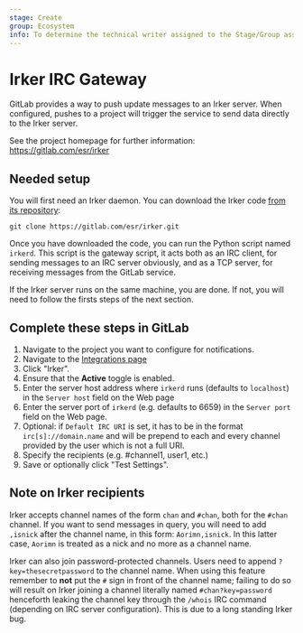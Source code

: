```yaml
---
stage: Create
group: Ecosystem
info: To determine the technical writer assigned to the Stage/Group associated with this page, see https://about.gitlab.com/handbook/engineering/ux/technical-writing/#designated-technical-writers
---
```


# Irker IRC Gateway

GitLab provides a way to push update messages to an Irker server. When
configured, pushes to a project will trigger the service to send data directly
to the Irker server.

See the project homepage for further information: <https://gitlab.com/esr/irker>

## Needed setup

You will first need an Irker daemon. You can download the Irker code
[from its repository](https://gitlab.com/esr/irker):

```shell
git clone https://gitlab.com/esr/irker.git
```

Once you have downloaded the code, you can run the Python script named `irkerd`.
This script is the gateway script, it acts both as an IRC client, for sending
messages to an IRC server obviously, and as a TCP server, for receiving messages
from the GitLab service.

If the Irker server runs on the same machine, you are done. If not, you will
need to follow the firsts steps of the next section.

## Complete these steps in GitLab

1. Navigate to the project you want to configure for notifications.
1. Navigate to the [Integrations page](overview.md#accessing-integrations)
1. Click "Irker".
1. Ensure that the **Active** toggle is enabled.
1. Enter the server host address where `irkerd` runs (defaults to `localhost`)
   in the `Server host` field on the Web page
1. Enter the server port of `irkerd` (e.g. defaults to 6659) in the
   `Server port` field on the Web page.
1. Optional: if `Default IRC URI` is set, it has to be in the format
   `irc[s]://domain.name` and will be prepend to each and every channel provided
   by the user which is not a full URI.
1. Specify the recipients (e.g. #channel1, user1, etc.)
1. Save or optionally click "Test Settings".

## Note on Irker recipients

Irker accepts channel names of the form `chan` and `#chan`, both for the
`#chan` channel. If you want to send messages in query, you will need to add
`,isnick` after the channel name, in this form: `Aorimn,isnick`. In this latter
case, `Aorimn` is treated as a nick and no more as a channel name.

Irker can also join password-protected channels. Users need to append
`?key=thesecretpassword` to the channel name. When using this feature remember to
**not** put the `#` sign in front of the channel name; failing to do so will
result on Irker joining a channel literally named `#chan?key=password` henceforth
leaking the channel key through the `/whois` IRC command (depending on IRC server
configuration). This is due to a long standing Irker bug.
